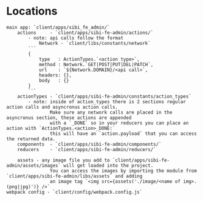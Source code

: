 
 # Locations

    main app: `client/apps/sibi_fe_admin/`
        actions     - `client/apps/sibi-fe-admin/actions/`
            - note: api calls follow the format
                Network - `client/libs/constants/network`
            ```
            {
                type   : ActionTypes.`<action type>`,
                method : Network.`GET|POST|PUT|DEL|PATCH`,
                url    : `${Network.DOMAIN}/<api call>`,
                headers: {},
                body   : {}
            }
            ```
        actionTypes - `client/apps/sibi-fe-admin/constants/action_types`
            - note: inside of action_types there is 2 sections regular action calls and asyncronus action calls.
                    Make sure any network calls are placed in the asyncronus section, these actions are appended
                    with a `_DONE` so in your reducers you can place an action with `ActionTypes.<action>_DONE:`
                    this will have an `action.payload` that you can access the returned data.
        components  - `client/apps/sibi-fe-admin/components/`
        reducers    - `client/apps/sibi-fe-admin/reducers/`

        assets - any image file you add to `client/apps/sibi-fe-admin/assets/images` will get loaded into the project.
                    You can access the images by importing the module from `client/apps/sibi-fe-admin/libs/assets` and adding
                    an image tag `<img src={assets('./image/<name of img>.(png|jpg)')} />`
    webpack config - `client/config/webpack.config.js`
